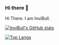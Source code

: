 ### Hi there 👋

<!--
**InviBull/InviBull** is a ✨ _special_ ✨ repository because its `README.md` (this file) appears on your GitHub profile.

Here are some ideas to get you started:

- 🔭 I’m currently working on ...
- 🌱 I’m currently learning ...
- 👯 I’m looking to collaborate on ...
- 🤔 I’m looking for help with ...
- 💬 Ask me about ...
- 📫 How to reach me: ...
- 😄 Pronouns: ...
- ⚡ Fun fact: ...
-->
Hi There. I am InviBull.



[![InviBull's GitHub stats](https://github-readme-stats.vercel.app/api?username=invibull)](https://github.com/anuraghazra/github-readme-stats)



[![Top Langs](https://github-readme-stats.vercel.app/api/top-langs/?username=invibull)](https://github.com/anuraghazra/github-readme-stats)

